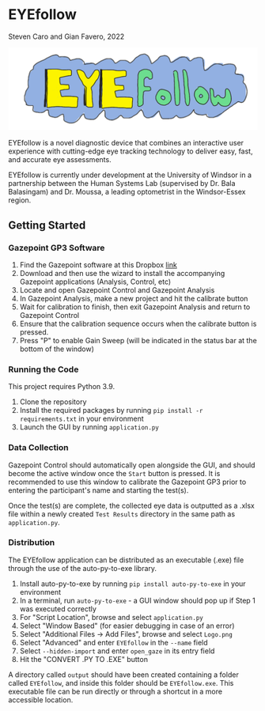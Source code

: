 # EYEfollow
Steven Caro and Gian Favero, 2022

![Screenshot](Logo.png)

EYEfollow is a novel diagnostic device that combines an interactive user experience with cutting-edge eye tracking technology to deliver easy, fast, and accurate eye assessments.

EYEfollow is currently under development at the University of Windsor in a partnership between the Human Systems Lab (supervised by Dr. Bala Balasingam) and Dr. Moussa, a leading optometrist in the Windsor-Essex region.

## Getting Started
### Gazepoint GP3 Software
1) Find the Gazepoint software at this Dropbox [link](https://www.dropbox.com/s/7wtdwbvmq8ws1ud/Gazepoint_5.1.0.exe?dl=0) 
2) Download and then use the wizard to install the accompanying Gazepoint applications (Analysis, Control, etc)
3) Locate and open Gazepoint Control and Gazepoint Analysis
4) In Gazepoint Analysis, make a new project and hit the calibrate button
5) Wait for calibration to finish, then exit Gazepoint Analysis and return to Gazepoint Control
6) Ensure that the calibration sequence occurs when the calibrate button is pressed.
7) Press "P" to enable Gain Sweep (will be indicated in the status bar at the bottom of the window)

### Running the Code
This project requires Python 3.9.

1) Clone the repository
2) Install the required packages by running `pip install -r requirements.txt` in your environment
3) Launch the GUI by running `application.py`

### Data Collection
Gazepoint Control should automatically open alongside the GUI, and should become the active window once the `Start` button is pressed. It is recommended to use this window to calibrate the Gazepoint GP3 prior to entering the participant's name and starting the test(s).

Once the test(s) are complete, the collected eye data is outputted as a .xlsx file within a newly created `Test Results` directory in the same path as `application.py`. 

### Distribution
The EYEfollow application can be distributed as an executable (.exe) file through the use of the auto-py-to-exe library.

1) Install auto-py-to-exe by running `pip install auto-py-to-exe` in your environment
2) In a terminal, run `auto-py-to-exe` - a GUI window should pop up if Step 1 was executed correctly
3) For "Script Location", browse and select `application.py`
4) Select "Window Based" (for easier debugging in case of an error)
5) Select "Additional Files -> Add Files", browse and select `Logo.png`
6) Select "Advanced" and enter `EYEfollow` in the `--name` field
7) Select `--hidden-import` and enter `open_gaze` in its entry field
8) Hit the "CONVERT .PY TO .EXE" button

A directory called `output` should have been created containing a folder called `EYEfollow`, and inside this folder should be `EYEfollow.exe`. This executable file can be run directly or through a shortcut in a more accessible location. 
